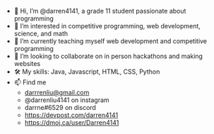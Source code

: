 - 👋   Hi, I’m @darren4141, a grade 11 student passionate about programming
- 👀   I’m interested in competitive programming, web development, science, and math
- 🌱   I’m currently teaching myself web development and competitive programming
- 💞️   I’m looking to collaborate on in person hackathons and making websites
- 🛠    My skills: Java, Javascript, HTML, CSS, Python
- 📫   Find me
  - darrrenliu@gmail.com
  - @darrenliu4141 on instagram
  - darrne#6529 on discord
  - https://devpost.com/darren4141
  - https://dmoj.ca/user/Darren4141
<!---
darren4141/darren4141 is a ✨ special ✨ repository because its `README.md` (this file) appears on your GitHub profile.
You can click the Preview link to take a look at your changes.
--->
